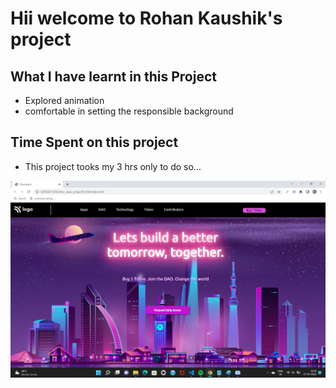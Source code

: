 # Hii welcome to Rohan Kaushik's project


## What I have learnt in this Project
  
- Explored animation
- comfortable in setting the responsible background  


## Time Spent on this project

- This project tooks my 3 hrs only to do so...


![First_Project](./4th_project.png)






